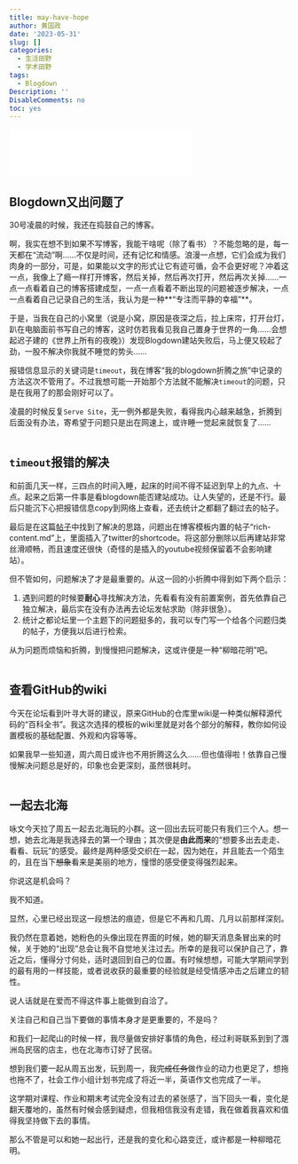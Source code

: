 ```yaml
---
title: may-have-hope
author: 黄国政
date: '2023-05-31'
slug: []
categories:
  - 生活田野
  - 学术田野
tags:
  - Blogdown
Description: ''
DisableComments: no
toc: yes
---
```


<iframe frameborder="no" border="0" marginwidth="0" marginheight="0" allow="autoplay" width=330 height=86 src="//music.163.com/outchain/player?type=2&id=1874946820&auto=1&height=66"></iframe>

## Blogdown又出问题了  

30号凌晨的时候，我还在捣鼓自己的博客。  

啊，我实在想不到如果不写博客，我能干啥呢（除了看书）？不能忽略的是，每一天都在“流动”啊……不仅是时间，还有记忆和情感。浪漫一点想，它们会成为我们肉身的一部分，可是，如果能以文字的形式让它有迹可循，会不会更好呢？冲着这一点，我像上了瘾一样打开博客，然后关掉，然后再次打开，然后再次关掉……一点一点看着自己的博客搭建成型，一点一点看着不断出现的问题被逐步解决，一点一点看着自己记录自己的生活，我认为是一种**“专注而平静的幸福”**。  

于是，当我在自己的小窝里（说是小窝，原因是夜深之后，拉上床帘，打开台灯，趴在电脑面前书写自己的博客，这时仿若我看见我自己置身于世界的一角……会想起迟子建的《世界上所有的夜晚》）发现Blogdown建站失败后，马上便又较起了劲，一股不解决你我就不睡觉的势头……

报错信息显示的关键词是`timeout`，我在博客“我的blogdown折腾之旅”中记录的方法这次不管用了。不过我想可能一开始那个方法就不能解决`timeout`的问题，只是在我用了的那会刚好可以了。

凌晨的时候反复`Serve Site`，无一例外都是失败，看得我内心越来越急，折腾到后面没有办法，寄希望于问题只是出在网速上，或许睡一觉起来就恢复了……<br/><br/>

## `timeout`报错的解决

和前面几天一样，三四点的时间入睡，起床的时间不得不延迟到早上的九点、十点。起来之后第一件事是看blogdown能否建站成功。让人失望的，还是不行。最后只能沉下心把报错信息copy到网络上查看，还去统计之都翻了翻过去的帖子。  

最后是在这篇[帖子](https://d.cosx.org/d/422065-blogdownserve-site/8)中找到了解决的思路，问题出在博客模板内置的帖子“rich-content.md”上，里面插入了twitter的shortcode。将这部分删除以后再建站非常丝滑顺畅，而且速度还很快（奇怪的是插入的youtube视频保留着不会影响建站）。  

但不管如何，问题解决了才是最重要的。从这一回的小折腾中得到如下两个启示：

1. 遇到问题的时候要**耐心**寻找解决方法，先看看有没有前置案例，首先依靠自己独立解决，最后实在没有办法再去论坛发帖求助（除非很急）。
2. 统计之都论坛里一个主题下的问题挺多的，我可以专门写一个给各个问题归类的帖子，方便我以后进行检索。

从为问题而烦恼和折腾，到慢慢把问题解决，这或许便是一种“柳暗花明”吧。<br/><br/>  

## 查看GitHub的wiki 

今天在论坛看到叶寻大哥的建议，原来GitHub的仓库里wiki是一种类似解释源代码的“百科全书”。我这次选择的模板的wiki里就是对各个部分的解释，教你如何设置模板的基础配置、外观和内容等等。  

如果我早一些知道，周六周日或许也不用折腾这么久……但也值得啦！依靠自己慢慢解决问题总是好的，印象也会更深刻，虽然很耗时。<br/><br/>  

## 一起去北海

咏文今天拉了周五一起去北海玩的小群。这一回出去玩可能只有我们三个人。想一想，她去北海是我选择去的第一个理由；其次便是**由此而来**的“想要多出去走走、看看、玩玩”的感受。最终是两种感受交织在一起，因为她在，并且能去一个陌生的，且在当下~~想象~~看来是美丽的地方，憧憬的感受便变得强烈起来。  

你说这是机会吗？

我不知道。

显然，心里已经出现这一段想法的痕迹，但是它不再和几周、几月以前那样深刻。

我仍然在意着她，她粉色的头像出现在界面的时候，她的聊天消息条冒出来的时候，关于她的“出现”总会让我不自觉地关注过去。所幸的是我可以保护自己了，靠近之后，懂得分寸何处，适时退回到自己的位置。有时候想想，可能大学期间学到的最有用的一样技能，或者说收获的最重要的经验就是经受情感冲击之后建立的韧性。

说人话就是在爱而不得这件事上能做到自洽了。

关注自己和自己当下要做的事情本身才是更重要的，不是吗？  

和我们一起爬山的时候一样，我尽量做安排好事情的角色，经过利哥联系到到了涠洲岛民宿的店主，也在北海市订好了民宿。

想到我们要一起从周五出发，玩到周一，我~~完成任务~~做作业的动力也更足了，想拖也拖不了，社会工作小组计划书完成了将近一半，英语作文也完成了一半。  

这学期对课程、作业和期末考试完全没有过去的紧张感了，当下回头一看，变化是翻天覆地的，虽然有时候会感到疑虑，但我相信我没有走错，我在做着我喜欢和值得我坚持做下去的事情。

那么不管是可以和她一起出行，还是我的变化和心路变迁，或许都是一种柳暗花明。